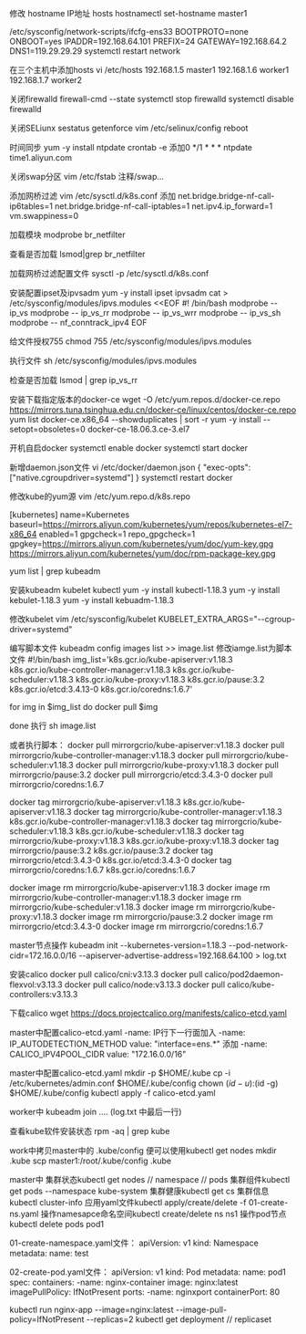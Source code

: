 修改 hostname IP地址 hosts 
hostnamectl set-hostname master1

/etc/sysconfig/network-scripts/ifcfg-ens33
BOOTPROTO=none
ONBOOT=yes
IPADDR=192.168.64.101
PREFIX=24
GATEWAY=192.168.64.2
DNS1=119.29.29.29
systemctl restart network

在三个主机中添加hosts
vi /etc/hosts
192.168.1.5 master1
192.168.1.6 worker1
192.168.1.7 worker2

关闭firewalld
firewall-cmd --state
systemctl stop firewalld
systemctl disable firewalld

关闭SELiunx
sestatus getenforce
vim /etc/selinux/config
reboot

时间同步
yum -y install ntpdate
crontab -e
添加0 */1 * * * ntpdate time1.aliyun.com

关闭swap分区
vim /etc/fstab
注释/swap...

添加网桥过滤
vim /etc/sysctl.d/k8s.conf
添加
net.bridge.bridge-nf-call-ip6tables=1
net.bridge.bridge-nf-call-iptables=1
net.ipv4.ip_forward=1
vm.swappiness=0

加载模块  modprobe br_netfilter

查看是否加载 lsmod|grep br_netfilter

加载网桥过滤配置文件 sysctl -p /etc/sysctl.d/k8s.conf

安装配置ipset及ipvsadm
yum -y install ipset ipvsadm
cat > /etc/sysconfig/modules/ipvs.modules <<EOF
#! /bin/bash
modprobe -- ip_vs
modprobe -- ip_vs_rr
modprobe -- ip_vs_wrr
modprobe -- ip_vs_sh
modprobe -- nf_conntrack_ipv4
EOF

给文件授权755
chmod 755 /etc/sysconfig/modules/ipvs.modules

执行文件
sh /etc/sysconfig/modules/ipvs.modules 

检查是否加载
lsmod | grep ip_vs_rr

安装下载指定版本的docker-ce
wget -O /etc/yum.repos.d/docker-ce.repo https://mirrors.tuna.tsinghua.edu.cn/docker-ce/linux/centos/docker-ce.repo
yum list docker-ce.x86_64 --showduplicates | sort -r
yum -y install --setopt=obsoletes=0 docker-ce-18.06.3.ce-3.el7

开机自启docker
systemctl enable docker
systemctl start docker



新增daemon.json文件
vi /etc/docker/daemon.json
{
	"exec-opts":["native.cgroupdriver=systemd"]
}
systemctl restart docker



修改kube的yum源
vim /etc/yum.repo.d/k8s.repo

[kubernetes]
name=Kubernetes
baseurl=https://mirrors.aliyun.com/kubernetes/yum/repos/kubernetes-el7-x86_64
enabled=1
gpgcheck=1
repo_gpgcheck=1
gpgkey=https://mirrors.aliyun.com/kubernetes/yum/doc/yum-key.gpg
              https://mirrors.aliyun.com/kubernetes/yum/doc/rpm-package-key.gpg

yum list | grep kubeadm

安装kubeadm kubelet kubectl
yum -y install kubectl-1.18.3
yum -y install kebulet-1.18.3
yum -y install kebuadm-1.18.3



修改kubelet
vim /etc/sysconfig/kubelet
KUBELET_EXTRA_ARGS="--cgroup-driver=systemd"

编写脚本文件
kubeadm config images list >> image.list
修改iamge.list为脚本文件
#!/bin/bash
img_list='k8s.gcr.io/kube-apiserver:v1.18.3
k8s.gcr.io/kube-controller-manager:v1.18.3
k8s.gcr.io/kube-scheduler:v1.18.3
k8s.gcr.io/kube-proxy:v1.18.3
k8s.gcr.io/pause:3.2
k8s.gcr.io/etcd:3.4.13-0
k8s.gcr.io/coredns:1.6.7'

for img in $img_list
do
        docker pull $img

done
执行 sh image.list

或者执行脚本：
docker pull mirrorgcrio/kube-apiserver:v1.18.3
docker pull mirrorgcrio/kube-controller-manager:v1.18.3
docker pull mirrorgcrio/kube-scheduler:v1.18.3
docker pull mirrorgcrio/kube-proxy:v1.18.3
docker pull mirrorgcrio/pause:3.2
docker pull mirrorgcrio/etcd:3.4.3-0
docker pull mirrorgcrio/coredns:1.6.7


docker tag mirrorgcrio/kube-apiserver:v1.18.3 k8s.gcr.io/kube-apiserver:v1.18.3
docker tag mirrorgcrio/kube-controller-manager:v1.18.3 k8s.gcr.io/kube-controller-manager:v1.18.3
docker tag mirrorgcrio/kube-scheduler:v1.18.3 k8s.gcr.io/kube-scheduler:v1.18.3
docker tag mirrorgcrio/kube-proxy:v1.18.3 k8s.gcr.io/kube-proxy:v1.18.3
docker tag mirrorgcrio/pause:3.2 k8s.gcr.io/pause:3.2
docker tag mirrorgcrio/etcd:3.4.3-0 k8s.gcr.io/etcd:3.4.3-0
docker tag mirrorgcrio/coredns:1.6.7 k8s.gcr.io/coredns:1.6.7

docker image rm mirrorgcrio/kube-apiserver:v1.18.3
docker image rm mirrorgcrio/kube-controller-manager:v1.18.3
docker image rm mirrorgcrio/kube-scheduler:v1.18.3
docker image rm mirrorgcrio/kube-proxy:v1.18.3
docker image rm mirrorgcrio/pause:3.2
docker image rm mirrorgcrio/etcd:3.4.3-0
docker image rm mirrorgcrio/coredns:1.6.7

master节点操作
kubeadm init --kubernetes-version=1.18.3 --pod-network-cidr=172.16.0.0/16 --apiserver-advertise-address=192.168.64.100 > log.txt

安装calico
docker pull calico/cni:v3.13.3
docker pull calico/pod2daemon-flexvol:v3.13.3
docker pull calico/node:v3.13.3
docker pull calico/kube-controllers:v3.13.3

下载calico
wget https://docs.projectcalico.org/manifests/calico-etcd.yaml

master中配置calico-etcd.yaml
-name: IP行下一行面加入
-name: IP_AUTODETECTION_METHOD
value: "interface=ens.*"
添加
-name: CALICO_IPV4POOL_CIDR
value: "172.16.0.0/16"

master中配置calico-etcd.yaml
mkdir -p $HOME/.kube
cp -i /etc/kubernetes/admin.conf $HOME/.kube/config
chown $(id -u):$(id -g) $HOME/.kube/config
kubectl apply -f calico-etcd.yaml

worker中
kubeadm join .... (log.txt 中最后一行)

查看kube软件安装状态 rpm -aq | grep kube

work中拷贝master中的 .kube/config 便可以使用kubectl get nodes
mkdir .kube
scp master1:/root/.kube/config .kube



master中
集群状态kubectl get nodes // namespace // pods
集群组件kubectl get pods --namespace kube-system
集群健康kubectl get cs
集群信息kubectl cluster-info
应用yaml文件kubectl apply/create/delete -f 01-create-ns.yaml
操作namesapce命名空间kubectl create/delete ns ns1
操作pod节点kubectl delete pods pod1



01-create-namespace.yaml文件：
apiVersion: v1
kind: Namespace
metadata:
  name: test

02-create-pod.yaml文件：
apiVersion: v1
kind: Pod
metadata:
  name: pod1
spec:
  containers:
  -name: nginx-container
    image: nginx:latest
    imagePullPolicy: IfNotPresent
    ports:
    -name: nginxport
      containerPort: 80



kubectl run nginx-app --image=nginx:latest --image-pull-policy=IfNotPresent --replicas=2
kubectl get deployment // replicaset
